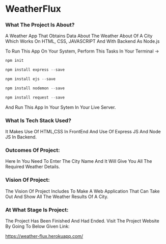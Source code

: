 # WeatherFlux

### What The Project Is About?
A Weather App That Obtains Data About The Weather About Of A City Which Works On HTML, CSS, JAVASCRIPT And With Backend As Node.js

To Run This App On Your System, Perform This Tasks In Your Terminal ->

```js
npm init

npm install express --save

npm install ejs --save

npm install nodemon --save

npm install request --save
```

And Run This App In Your Sytem In Your Live Server.

### What Is Tech Stack Used?
It Makes Use Of HTML,CSS In FrontEnd And Use Of Express JS And Node JS In Backend.

### Outcomes Of Project:
Here In You Need To Enter The City Name And It Will Give You All The Required Weather Details.

### Vision Of Project:
The Vision Of Project Includes To Make A Web Application That Can Take Out And Show All The Weather Results Of A City.

### At What Stage Is Project:
The Project Has Been Finished And Had Ended. Visit The Project Website By Going To Below Given Link:

https://weather-flux.herokuapp.com/

